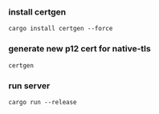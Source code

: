 ### install certgen

```
cargo install certgen --force
```

### generate new p12 cert for native-tls

```
certgen
```

### run server

```
cargo run --release
```
